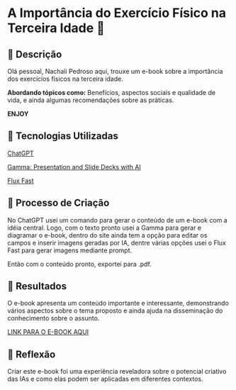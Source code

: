 # A Importância do Exercício Físico na Terceira Idade 💪

## 📒 Descrição
Olá pessoal, Nachali Pedroso aqui, trouxe um e-book sobre a importância dos exercícios físicos na terceira idade. 

**Abordando tópicos como:** Benefícios, aspectos sociais e qualidade de vida, e ainda algumas recomendações sobre as práticas.

**ENJOY**

## 🤖 Tecnologias Utilizadas
[ChatGPT](https://chatgpt.com/)

[Gamma: Presentation and Slide Decks with AI](https://gamma.app/)

[Flux Fast](https://fluxai.pro/)


## 🧐 Processo de Criação
No ChatGPT usei um comando para gerar o conteúdo de um e-book com a idéia central. Logo, com o texto pronto usei a Gamma para gerar e diagramar o e-book, dentro do site ainda tem a opção para editar os campos e inserir imagens geradas por IA, dentre várias opções usei o Flux Fast para gerar imagens mediante prompt.

Então com o conteúdo pronto, exportei para .pdf.

## 🚀 Resultados
O e-book apresenta um conteúdo importante e interessante, demonstrando vários aspectos sobre o tema proposto e ainda ajuda na disseminação do conhecimento sobre o assunto.

[LINK PARA O E-BOOK AQUI]()

## 💭 Reflexão
Criar este e-book foi uma experiência reveladora sobre o potencial criativo das IAs e como elas podem ser aplicadas em diferentes contextos.
